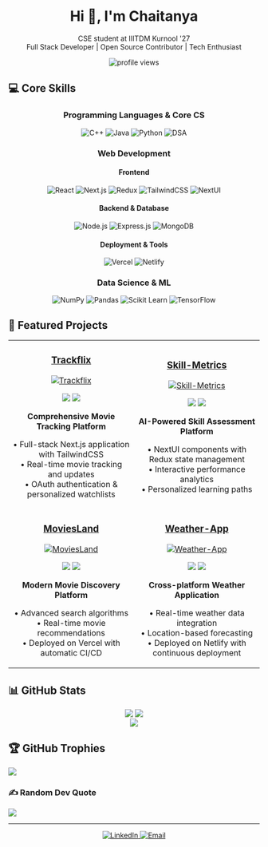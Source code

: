 <h1 align="center">Hi 👋, I'm Chaitanya</h1>
<p align="center">
CSE student at IIITDM Kurnool '27<br>
Full Stack Developer | Open Source Contributor | Tech Enthusiast
</p>

<p align="center">
  <img src="https://komarev.com/ghpvc/?username=ChaitanyaJx&label=Profile%20views&color=0e75b6&style=flat" alt="profile views" />
</p>

## 💻 Core Skills

<div align="center">

### Programming Languages & Core CS
![C++](https://img.shields.io/badge/C++-1a1b27?style=for-the-badge&logo=cplusplus&logoColor=00599C)
![Java](https://img.shields.io/badge/Java-1a1b27?style=for-the-badge&logo=java&logoColor=ED8B00)
![Python](https://img.shields.io/badge/Python-1a1b27?style=for-the-badge&logo=python&logoColor=3776AB)
![DSA](https://img.shields.io/badge/DSA-1a1b27?style=for-the-badge&logo=thealgorithms&logoColor=white)

### Web Development
#### Frontend
![React](https://img.shields.io/badge/React-1a1b27?style=for-the-badge&logo=react&logoColor=61DAFB)
![Next.js](https://img.shields.io/badge/Next.js-1a1b27?style=for-the-badge&logo=next.js&logoColor=white)
![Redux](https://img.shields.io/badge/Redux-1a1b27?style=for-the-badge&logo=redux&logoColor=764ABC)
![TailwindCSS](https://img.shields.io/badge/Tailwind-1a1b27?style=for-the-badge&logo=tailwind-css&logoColor=38B2AC)
![NextUI](https://img.shields.io/badge/NextUI-1a1b27?style=for-the-badge&logo=next.js&logoColor=white)

#### Backend & Database
![Node.js](https://img.shields.io/badge/Node.js-1a1b27?style=for-the-badge&logo=node.js&logoColor=43853D)
![Express.js](https://img.shields.io/badge/Express.js-1a1b27?style=for-the-badge&logo=express&logoColor=white)
![MongoDB](https://img.shields.io/badge/MongoDB-1a1b27?style=for-the-badge&logo=mongodb&logoColor=4EA94B)

#### Deployment & Tools
![Vercel](https://img.shields.io/badge/Vercel-1a1b27?style=for-the-badge&logo=vercel&logoColor=white)
![Netlify](https://img.shields.io/badge/Netlify-1a1b27?style=for-the-badge&logo=netlify&logoColor=00C7B7)

### Data Science & ML
![NumPy](https://img.shields.io/badge/NumPy-1a1b27?style=for-the-badge&logo=numpy&logoColor=013243)
![Pandas](https://img.shields.io/badge/Pandas-1a1b27?style=for-the-badge&logo=pandas&logoColor=150458)
![Scikit Learn](https://img.shields.io/badge/Scikit_Learn-1a1b27?style=for-the-badge&logo=scikit-learn&logoColor=F7931E)
![TensorFlow](https://img.shields.io/badge/TensorFlow-1a1b27?style=for-the-badge&logo=tensorflow&logoColor=FF6F00)

</div>

## 🚀 Featured Projects

<div align="center">
<table>
<tr>
<td width="50%">
<h3 align="center"><a href="https://github.com/ChaitanyaJx/Trackflix" target="_blank">Trackflix</a></h3>
<div align="center">
<a href="https://github.com/ChaitanyaJx/Trackflix" target="_blank"><img src="https://img.shields.io/badge/CODE-1a1b27?style=for-the-badge&logo=github&logoColor=white" alt="Trackflix"/></a>
<p>
<img src="https://img.shields.io/badge/Next.js-1a1b27?style=flat&logo=next.js&logoColor=white"/>
<img src="https://img.shields.io/badge/TailwindCSS-1a1b27?style=flat&logo=tailwind-css&logoColor=38B2AC"/>
</p>
<p><strong>Comprehensive Movie Tracking Platform</strong></p>
<p>• Full-stack Next.js application with TailwindCSS<br>• Real-time movie tracking and updates<br>• OAuth authentication & personalized watchlists</p>
</div>
</td>
<td width="50%">
<h3 align="center"><a href="https://github.com/ChaitanyaJx/Skill-Metrics" target="_blank">Skill-Metrics</a></h3>
<div align="center">
<a href="https://github.com/ChaitanyaJx/Skill-Metrics" target="_blank"><img src="https://img.shields.io/badge/CODE-1a1b27?style=for-the-badge&logo=github&logoColor=white" alt="Skill-Metrics"/></a>
<p>
<img src="https://img.shields.io/badge/NextUI-1a1b27?style=flat&logo=next.js&logoColor=white"/>
<img src="https://img.shields.io/badge/Redux-1a1b27?style=flat&logo=redux&logoColor=764ABC"/>
</p>
<p><strong>AI-Powered Skill Assessment Platform</strong></p>
<p>• NextUI components with Redux state management<br>• Interactive performance analytics<br>• Personalized learning paths</p>
</div>
</td>
</tr>

<tr>
<td width="50%">
<h3 align="center"><a href="https://github.com/ChaitanyaJx/MoviesLand" target="_blank">MoviesLand</a></h3>
<div align="center">
<a href="https://github.com/ChaitanyaJx/MoviesLand" target="_blank"><img src="https://img.shields.io/badge/CODE-1a1b27?style=for-the-badge&logo=github&logoColor=white" alt="MoviesLand"/></a>
<p>
<img src="https://img.shields.io/badge/React-1a1b27?style=flat&logo=react&logoColor=61DAFB"/>
<img src="https://img.shields.io/badge/Vercel-1a1b27?style=flat&logo=vercel&logoColor=white"/>
</p>
<p><strong>Modern Movie Discovery Platform</strong></p>
<p>• Advanced search algorithms<br>• Real-time movie recommendations<br>• Deployed on Vercel with automatic CI/CD</p>
</div>
</td>
<td width="50%">
<h3 align="center"><a href="https://github.com/ChaitanyaJx/Weather-App" target="_blank">Weather-App</a></h3>
<div align="center">
<a href="https://github.com/ChaitanyaJx/Weather-App" target="_blank"><img src="https://img.shields.io/badge/CODE-1a1b27?style=for-the-badge&logo=github&logoColor=white" alt="Weather-App"/></a>
<p>
<img src="https://img.shields.io/badge/React-1a1b27?style=flat&logo=react&logoColor=61DAFB"/>
<img src="https://img.shields.io/badge/Netlify-1a1b27?style=flat&logo=netlify&logoColor=00C7B7"/>
</p>
<p><strong>Cross-platform Weather Application</strong></p>
<p>• Real-time weather data integration<br>• Location-based forecasting<br>• Deployed on Netlify with continuous deployment</p>
</div>
</td>
</tr>
</table>
</div>

## 📊 GitHub Stats

<div align="center">
  
![](https://github-readme-stats.vercel.app/api?username=ChaitanyaJx&theme=github_dark&hide_border=true&include_all_commits=true&count_private=true)
![](https://github-readme-streak-stats.herokuapp.com/?user=ChaitanyaJx&theme=github_dark&hide_border=true)<br/>
![](https://github-readme-stats.vercel.app/api/top-langs/?username=ChaitanyaJx&theme=github_dark&hide_border=true&include_all_commits=true&count_private=true&layout=compact)

</div>

## 🏆 GitHub Trophies
![](https://github-profile-trophy.vercel.app/?username=ChaitanyaJx&theme=darkhub&no-frame=true&no-bg=false&margin-w=4)

### ✍️ Random Dev Quote
![](https://quotes-github-readme.vercel.app/api?type=horizontal&theme=dark)

---

<p align="center">
  <a href="https://www.linkedin.com/in/chaitanya-jambhulkar-895991229/">
    <img src="https://img.shields.io/badge/LinkedIn-1a1b27?style=for-the-badge&logo=linkedin&logoColor=0077B5" alt="LinkedIn"/>
  </a>
  <a href="mailto:chaitanyajambhulkar768@gmail.com">
    <img src="https://img.shields.io/badge/Email-1a1b27?style=for-the-badge&logo=gmail&logoColor=D14836" alt="Email"/>
  </a>
</p>

